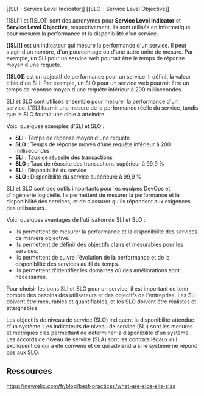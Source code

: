 [[SLI - Service Level Indicator]] [[SLO - Service Level Objective]]

[[SLI]] et [[SLO]] sont des acronymes pour **Service Level Indicator** et **Service Level Objective**, respectivement. Ils sont utilisés en informatique pour mesurer la performance et la disponibilité d'un service.

**[[SLI]]** est un indicateur qui mesure la performance d'un service. Il peut s'agir d'un nombre, d'un pourcentage ou d'une autre unité de mesure. Par exemple, un SLI pour un service web pourrait être le temps de réponse moyen d'une requête.

**[[SLO]]** est un objectif de performance pour un service. Il définit la valeur cible d'un SLI. Par exemple, un SLO pour un service web pourrait être un temps de réponse moyen d'une requête inférieur à 200 millisecondes.

SLI et SLO sont utilisés ensemble pour mesurer la performance d'un service. L'SLI fournit une mesure de la performance réelle du service, tandis que le SLO fournit une cible à atteindre.

Voici quelques exemples d'SLI et SLO :

- **SLI** : Temps de réponse moyen d'une requête
- **SLO** : Temps de réponse moyen d'une requête inférieur à 200 millisecondes
- **SLI** : Taux de réussite des transactions
- **SLO** : Taux de réussite des transactions supérieur à 99,9 %
- **SLI** : Disponibilité du service
- **SLO** : Disponibilité du service supérieure à 99,9 %

SLI et SLO sont des outils importants pour les équipes DevOps et d'ingénierie logicielle. Ils permettent de mesurer la performance et la disponibilité des services, et de s'assurer qu'ils répondent aux exigences des utilisateurs.

Voici quelques avantages de l'utilisation de SLI et SLO :

- Ils permettent de mesurer la performance et la disponibilité des services de manière objective.
- Ils permettent de définir des objectifs clairs et mesurables pour les services.
- Ils permettent de suivre l'évolution de la performance et de la disponibilité des services au fil du temps.
- Ils permettent d'identifier les domaines où des améliorations sont nécessaires.

Pour choisir les bons SLI et SLO pour un service, il est important de tenir compte des besoins des utilisateurs et des objectifs de l'entreprise. Les SLI doivent être mesurables et quantifiables, et les SLO doivent être réalistes et atteignables.



 Les objectifs de niveau de service (SLO) indiquent la disponibilité attendue d'un système. Les indicateurs de niveau de service (SLI) sont les mesures et métriques clés permettant de déterminer la disponibilité d'un système. Les accords de niveau de service (SLA) sont les contrats légaux qui expliquent ce qui a été convenu et ce qui adviendra si le système ne répond pas aux SLO.

## Ressources

https://newrelic.com/fr/blog/best-practices/what-are-slos-slis-slas